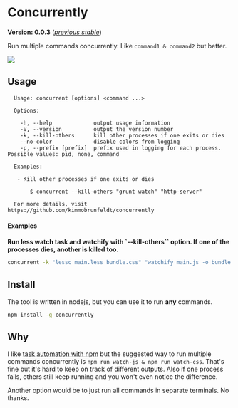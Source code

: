 # Concurrently

**Version: 0.0.3** ([*previous stable*](https://github.com/kimmobrunfeldt/concurrently/tree/0.0.2))

Run multiple commands concurrently. Like ```command1 & command2``` but better.

![](docs/example.png)

## Usage

```
  Usage: concurrent [options] <command ...>

  Options:

    -h, --help             output usage information
    -V, --version          output the version number
    -k, --kill-others      kill other processes if one exits or dies
    --no-color             disable colors from logging
    -p, --prefix [prefix]  prefix used in logging for each process. Possible values: pid, none, command

  Examples:

   - Kill other processes if one exits or dies

       $ concurrent --kill-others "grunt watch" "http-server"

  For more details, visit https://github.com/kimmobrunfeldt/concurrently
```

#### Examples

**Run less watch task and watchify with `--kill-others`` option.
If one of the processes dies, another is killed too.**

```bash
concurrent -k "lessc main.less bundle.css" "watchify main.js -o bundle.js"
```

## Install

The tool is written in nodejs, but you can use it to run **any** commands.

```bash
npm install -g concurrently
```

## Why

I like [task automation with npm](http://substack.net/task_automation_with_npm_run)
but the suggested way to run multiple commands concurrently is
```npm run watch-js & npm run watch-css```. That's fine but it's hard to keep
on track of different outputs. Also if one process fails, others still keep running
and you won't even notice the difference.

Another option would be to just run all commands in separate terminals.
No thanks.

